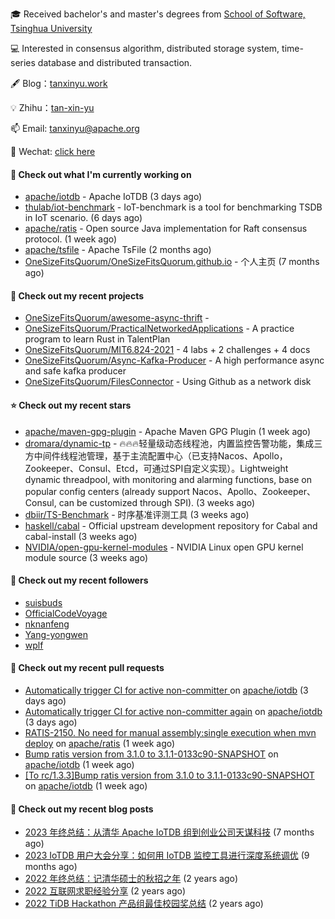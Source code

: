 🎓 Received bachelor's and master's degrees from [School of Software, Tsinghua University](https://www.thss.tsinghua.edu.cn/)

💻 Interested in consensus algorithm, distributed storage system, time-series database and distributed transaction.

🖋 Blog：[tanxinyu.work](https://tanxinyu.work)

💡 Zhihu：[tan-xin-yu](https://www.zhihu.com/people/tan-xin-yu-22)

📫 Email: [tanxinyu@apache.org](mailto:tanxinyu@apache.org)

💬 Wechat: [click here](https://github.com/LebronAl/LebronAl/issues/1)

#### 👷 Check out what I'm currently working on

- [apache/iotdb](https://github.com/apache/iotdb) - Apache IoTDB (3 days ago)
- [thulab/iot-benchmark](https://github.com/thulab/iot-benchmark) - IoT-benchmark is a tool for benchmarking TSDB in IoT scenario. (6 days ago)
- [apache/ratis](https://github.com/apache/ratis) - Open source Java implementation for Raft consensus protocol. (1 week ago)
- [apache/tsfile](https://github.com/apache/tsfile) - Apache TsFile (2 months ago)
- [OneSizeFitsQuorum/OneSizeFitsQuorum.github.io](https://github.com/OneSizeFitsQuorum/OneSizeFitsQuorum.github.io) - 个人主页 (7 months ago)

#### 🌱 Check out my recent projects

- [OneSizeFitsQuorum/awesome-async-thrift](https://github.com/OneSizeFitsQuorum/awesome-async-thrift) - 
- [OneSizeFitsQuorum/PracticalNetworkedApplications](https://github.com/OneSizeFitsQuorum/PracticalNetworkedApplications) - A practice program to learn Rust in TalentPlan
- [OneSizeFitsQuorum/MIT6.824-2021](https://github.com/OneSizeFitsQuorum/MIT6.824-2021) - 4 labs &#43; 2 challenges &#43; 4 docs
- [OneSizeFitsQuorum/Async-Kafka-Producer](https://github.com/OneSizeFitsQuorum/Async-Kafka-Producer) - A high performance async and safe kafka producer
- [OneSizeFitsQuorum/FilesConnector](https://github.com/OneSizeFitsQuorum/FilesConnector) - Using Github as a network disk

#### ⭐ Check out my recent stars

- [apache/maven-gpg-plugin](https://github.com/apache/maven-gpg-plugin) - Apache Maven GPG Plugin (1 week ago)
- [dromara/dynamic-tp](https://github.com/dromara/dynamic-tp) - 🔥🔥🔥轻量级动态线程池，内置监控告警功能，集成三方中间件线程池管理，基于主流配置中心（已支持Nacos、Apollo，Zookeeper、Consul、Etcd，可通过SPI自定义实现）。Lightweight dynamic threadpool, with monitoring and alarming functions, base on popular config centers (already support Nacos、Apollo、Zookeeper、Consul, can be customized through SPI). (3 weeks ago)
- [dbiir/TS-Benchmark](https://github.com/dbiir/TS-Benchmark) - 时序基准评测工具 (3 weeks ago)
- [haskell/cabal](https://github.com/haskell/cabal) - Official upstream development repository for Cabal and cabal-install (3 weeks ago)
- [NVIDIA/open-gpu-kernel-modules](https://github.com/NVIDIA/open-gpu-kernel-modules) - NVIDIA Linux open GPU kernel module source (3 weeks ago)

#### 👯 Check out my recent followers

- [suisbuds](https://github.com/suisbuds)
- [OfficialCodeVoyage](https://github.com/OfficialCodeVoyage)
- [nknanfeng](https://github.com/nknanfeng)
- [Yang-yongwen](https://github.com/Yang-yongwen)
- [wplf](https://github.com/wplf)

#### 🔨 Check out my recent pull requests

- [Automatically trigger CI for active non-committer ](https://github.com/apache/iotdb/pull/13450) on [apache/iotdb](https://github.com/apache/iotdb) (3 days ago)
- [Automatically trigger CI for active non-committer again](https://github.com/apache/iotdb/pull/13442) on [apache/iotdb](https://github.com/apache/iotdb) (3 days ago)
- [RATIS-2150. No need for manual assembly:single execution when mvn deploy](https://github.com/apache/ratis/pull/1144) on [apache/ratis](https://github.com/apache/ratis) (1 week ago)
- [Bump ratis version from 3.1.0 to 3.1.1-0133c90-SNAPSHOT](https://github.com/apache/iotdb/pull/13357) on [apache/iotdb](https://github.com/apache/iotdb) (1 week ago)
- [[To rc/1.3.3]Bump ratis version from 3.1.0 to 3.1.1-0133c90-SNAPSHOT](https://github.com/apache/iotdb/pull/13356) on [apache/iotdb](https://github.com/apache/iotdb) (1 week ago)

#### 📜 Check out my recent blog posts

- [2023 年终总结：从清华 Apache IoTDB 组到创业公司天谋科技](https://tanxinyu.work/2023-annual-summary/) (7 months ago)
- [2023 IoTDB 用户大会分享：如何用 IoTDB 监控工具进行深度系统调优](https://tanxinyu.work/2023-iotdb-submit/) (9 months ago)
- [2022 年终总结：记清华硕士的秋招之年](https://tanxinyu.work/2022-annual-summary/) (2 years ago)
- [2022 互联网求职经验分享](https://tanxinyu.work/2022-internet-job-hunting-experience-sharing/) (2 years ago)
- [2022 TiDB Hackathon 产品组最佳校园奖总结](https://tanxinyu.work/2022-tidb-hackathon/) (2 years ago)

